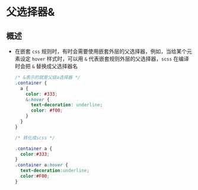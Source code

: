 # 父选择器&

## 概述

+ 在嵌套 `css` 规则时，有时会需要使用嵌套外层的父选择器，例如，当给某个元素设定 `hover` 样式时，可以用 `&` 代表嵌套规则外层的父选择器，`scss` 在编译时会把 `&` 替换成父选择器名

  ```css
  /* &表示的就是父级a选择器 */
  .container {
    a {
      color: #333;
      &:hover {
        text-decoration: underline;
        color: #f00;
      }
    }
  }

  ```

  ```css
  /* 转化成scss */

  .container a {
    color:#333;
  }
  .container a:hover {
    text-decoration:underline;
    color:#F00;
  }
  ```
